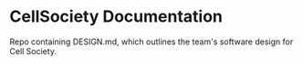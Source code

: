 # CellSociety Documentation

Repo containing DESIGN.md, which outlines the team's software design for Cell Society.
